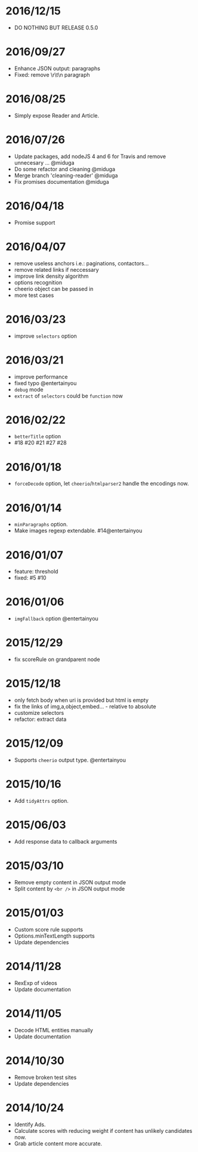 # 2016/12/15
- DO NOTHING BUT RELEASE 0.5.0

# 2016/09/27
- Enhance JSON output: paragraphs
- Fixed: remove \r\t\n paragraph

# 2016/08/25
- Simply expose Reader and Article.

# 2016/07/26
- Update packages, add nodeJS 4 and 6 for Travis and remove unnecesary … @miduga
- Do some refactor and cleaning @miduga
- Merge branch 'cleaning-reader' @miduga
- Fix promises documentation @miduga

# 2016/04/18
- Promise support

# 2016/04/07
- remove useless anchors i.e.: paginations, contactors...
- remove related links if neccessary
- improve link density algorithm
- options recognition
- cheerio object can be passed in
- more test cases

# 2016/03/23
- improve `selectors` option

# 2016/03/21
- improve performance
- fixed typo @entertainyou
- `debug` mode
- `extract` of `selectors` could be `function` now

# 2016/02/22
- `betterTitle` option
- #18 #20 #21 #27 #28

# 2016/01/18
- `forceDecode` option, let `cheerio`/`htmlparser2` handle the encodings now. 

# 2016/01/14
- `minParagraphs` option.
- Make images regexp extendable. #14@entertainyou

# 2016/01/07
- feature: threshold
- fixed: #5 #10

# 2016/01/06
- `imgFallback` option @entertainyou

# 2015/12/29
- fix scoreRule on grandparent node

# 2015/12/18
- only fetch body when uri is provided but html is empty
- fix the links of img,a,object,embed... - relative to absolute
- customize selectors
- refactor: extract data

# 2015/12/09
- Supports `cheerio` output type. @entertainyou

# 2015/10/16
- Add `tidyAttrs` option.

# 2015/06/03
- Add response data to callback arguments

# 2015/03/10
- Remove empty content in JSON output mode
- Split content by `<br />` in JSON output mode

# 2015/01/03
- Custom score rule supports
- Options.minTextLength supports
- Update dependencies

# 2014/11/28
- RexExp of videos
- Update documentation

# 2014/11/05
- Decode HTML entities manually
- Update documentation

# 2014/10/30
- Remove broken test sites
- Update dependencies


# 2014/10/24
- Identify Ads.
- Calculate scores with reducing weight if content has unlikely candidates now.
- Grab article content more accurate.
